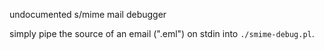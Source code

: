 undocumented s/mime mail debugger

simply pipe the source of an email (".eml") on stdin into `./smime-debug.pl`.

